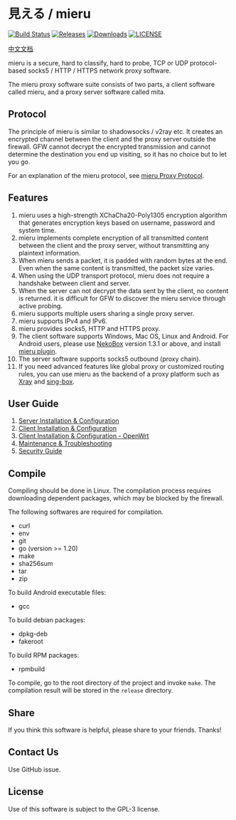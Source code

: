 # 見える / mieru

[![Build Status](https://github.com/enfein/mieru/actions/workflows/ci.yaml/badge.svg)](https://github.com/enfein/mieru/actions/workflows/ci.yaml)
[![Releases](https://img.shields.io/github/release/enfein/mieru/all.svg?style=flat)](https://github.com/enfein/mieru/releases)
[![Downloads](https://img.shields.io/github/downloads/enfein/mieru/total.svg?style=flat)](https://github.com/enfein/mieru/releases)
[![LICENSE](https://img.shields.io/github/license/enfein/mieru.svg?style=flat)](./LICENSE)

[中文文档](./README.zh_CN.md)

mieru is a secure, hard to classify, hard to probe, TCP or UDP protocol-based socks5 / HTTP / HTTPS network proxy software.

The mieru proxy software suite consists of two parts, a client software called mieru, and a proxy server software called mita.

## Protocol

The principle of mieru is similar to shadowsocks / v2ray etc. It creates an encrypted channel between the client and the proxy server outside the firewall. GFW cannot decrypt the encrypted transmission and cannot determine the destination you end up visiting, so it has no choice but to let you go.

For an explanation of the mieru protocol, see [mieru Proxy Protocol](./docs/protocol.md).

## Features

1. mieru uses a high-strength XChaCha20-Poly1305 encryption algorithm that generates encryption keys based on username, password and system time.
2. mieru implements complete encryption of all transmitted content between the client and the proxy server, without transmitting any plaintext information.
3. When mieru sends a packet, it is padded with random bytes at the end. Even when the same content is transmitted, the packet size varies.
4. When using the UDP transport protocol, mieru does not require a handshake between client and server.
5. When the server can not decrypt the data sent by the client, no content is returned. it is difficult for GFW to discover the mieru service through active probing.
6. mieru supports multiple users sharing a single proxy server.
7. mieru supports IPv4 and IPv6.
8. mieru provides socks5, HTTP and HTTPS proxy.
9. The client software supports Windows, Mac OS, Linux and Android. For Android users, please use [NekoBox](https://github.com/MatsuriDayo/NekoBoxForAndroid) version 1.3.1 or above, and install [mieru plugin](https://github.com/enfein/NekoBoxPlugins).
10. The server software supports socks5 outbound (proxy chain).
11. If you need advanced features like global proxy or customized routing rules, you can use mieru as the backend of a proxy platform such as [Xray](https://github.com/XTLS/Xray-core) and [sing-box](https://github.com/SagerNet/sing-box).

## User Guide

1. [Server Installation & Configuration](./docs/server-install.md)
2. [Client Installation & Configuration](./docs/client-install.md)
3. [Client Installation & Configuration - OpenWrt](./docs/client-install-openwrt.md)
4. [Maintenance & Troubleshooting](./docs/operation.md)
5. [Security Guide](./docs/security.md)

## Compile

Compiling should be done in Linux. The compilation process requires downloading dependent packages, which may be blocked by the firewall.

The following softwares are required for compilation.

- curl
- env
- git
- go (version >= 1.20)
- make
- sha256sum
- tar
- zip

To build Android executable files:

- gcc

To build debian packages:

- dpkg-deb
- fakeroot

To build RPM packages:

- rpmbuild

To compile, go to the root directory of the project and invoke `make`. The compilation result will be stored in the `release` directory.

## Share

If you think this software is helpful, please share to your friends. Thanks!

## Contact Us

Use GitHub issue.

## License

Use of this software is subject to the GPL-3 license.
